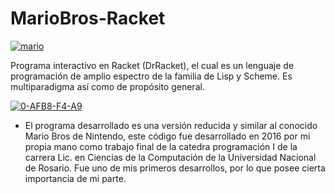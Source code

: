 # MarioBros-Racket

<a href="https://imgbb.com/"><img src="https://i.ibb.co/QrXrsc2/mario.png" alt="mario" border="0"></a>

Programa interactivo en Racket (DrRacket), el cual es un lenguaje de programación de amplio espectro de la familia de Lisp y Scheme. Es multiparadigma así como de propósito general.

<a href="https://imgbb.com/"><img src="https://i.ibb.co/rFV3Mpv/0-AFB8-F4-A9.png" alt="0-AFB8-F4-A9" border="0"></a>

* El programa desarrollado es una versión reducida y similar al conocido Mario Bros de Nintendo, este código fue desarrollado en 2016 por mi propia mano como trabajo final de la catedra programación I de la carrera Lic. en Ciencias de la Computación de la Universidad Nacional de Rosario. Fue uno de mis primeros desarrollos, por lo que posee cierta importancia de mi parte.
